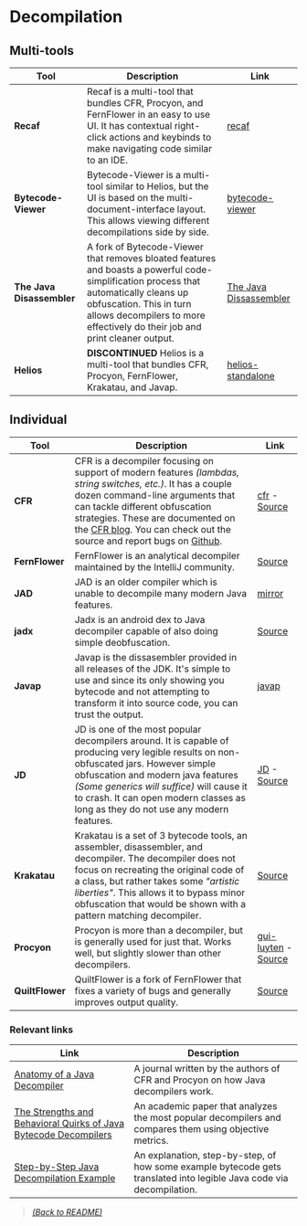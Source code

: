 # Decompilation

## Multi-tools

| Tool  | Description  | Link |
|-------|--------------|------|
| **Recaf** | Recaf is a multi-tool that bundles CFR, Procyon, and FernFlower in an easy to use UI. It has contextual right-click actions and keybinds to make navigating code similar to an IDE.  | [recaf](https://github.com/Col-E/Recaf)|
| **Bytecode-Viewer** | Bytecode-Viewer is a multi-tool similar to Helios, but the UI is based on the multi-document-interface layout. This allows viewing different decompilations side by side. | [bytecode-viewer](https://github.com/Konloch/bytecode-viewer) |
| **The Java Disassembler** | A fork of Bytecode-Viewer that removes bloated features and boasts a powerful code-simplification process that automatically cleans up obfuscation. This in turn allows decompilers to more effectively do their job and print cleaner output. | [The Java Dissassembler](https://github.com/LLVM-but-worse/java-disassembler) |
| **Helios** | **DISCONTINUED** Helios is a multi-tool that bundles CFR, Procyon, FernFlower, Krakatau, and Javap. | [helios-standalone](https://github.com/helios-decompiler/standalone-app)|


## Individual

| Tool  | Description  | Link |
|-------|--------------|------|
| **CFR** | CFR is a decompiler focusing on support of modern features _(lambdas, string switches, etc.)_. It has a couple dozen command-line arguments that can tackle different obfuscation strategies. These are documented on the [CFR blog](http://www.benf.org/other/cfr/). You can check out the source and report bugs on [Github](https://github.com/leibnitz27/cfr). | [cfr](http://www.benf.org/other/cfr/) - [Source](https://github.com/leibnitz27/cfr) |
| **FernFlower** | FernFlower is an analytical decompiler maintained by the IntelliJ community. | [Source](https://github.com/JetBrains/intellij-community/tree/master/plugins/java-decompiler/engine) |
| **JAD** | JAD is an older compiler which is unable to decompile many modern Java features. | [mirror](http://www.javadecompilers.com/jad) |
| **jadx** | Jadx is an android dex to Java decompiler capable of also doing simple deobfuscation. | [Source](https://github.com/skylot/jadx) |
| **Javap** | Javap is the dissasembler provided in all releases of the JDK. It's simple to use and since its only showing you bytecode and not attempting to transform it into source code, you can trust the output. | [javap](https://docs.oracle.com/en/java/javase/17/docs/specs/man/javap.html) |
| **JD** | JD is one of the most popular decompilers around. It is capable of producing very legible results on non-obfuscated jars. However simple obfuscation and modern java features _(Some generics will suffice)_ will cause it to crash. It can open modern classes as long as they do not use any modern features. | [JD](http://java-decompiler.github.io/) - [Source](https://github.com/java-decompiler/jd-gui) |
| **Krakatau** | Krakatau is a set of 3 bytecode tools, an assembler, disassembler, and decompiler. The decompiler does not focus on recreating the original code of a class, but rather takes some _"artistic liberties"_. This allows it to bypass minor obfuscation that would be shown with a pattern matching decompiler. | [Source](https://github.com/Storyyeller/Krakatau) |
| **Procyon** | Procyon is more than a decompiler, but is generally used for just that. Works well, but slightly slower than other decompilers. | [gui-luyten](https://github.com/deathmarine/Luyten) - [Source](https://github.com/mstrobel/procyon)|
| **QuiltFlower** | QuiltFlower is a fork of FernFlower that fixes a variety of bugs and generally improves output quality. | [Source](https://github.com/QuiltMC/quiltflower) |

### Relevant links

| Link                                                         | Description                                                  |
| ------------------------------------------------------------ | ------------------------------------------------------------ |
| [Anatomy of a Java Decompiler](https://accu.org/journals/overload/22/119/benfield_1850/) | A journal written by the authors of CFR and Procyon on how Java decompilers work. |
| [The Strengths and Behavioral Quirks of Java Bytecode Decompilers](https://arxiv.org/abs/1908.06895) | An academic paper that analyzes the most popular decompilers and compares them using objective metrics. |
| [Step-by-Step Java Decompilation Example](https://jameshamilton.eu/research/step-step-java-decompilation-example) | An explanation, step-by-step, of how some example bytecode gets translated into legible Java code via decompilation. |

> [_(Back to README)_](README.md)

